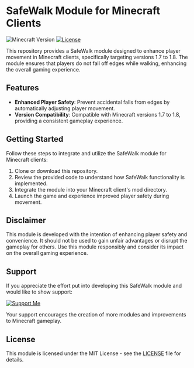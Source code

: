 # SafeWalk Module for Minecraft Clients

![Minecraft Version](https://img.shields.io/badge/Minecraft-1.7%20to%201.8-green)
[![License](https://img.shields.io/badge/License-MIT-blue.svg)](LICENSE)

This repository provides a SafeWalk module designed to enhance player movement in Minecraft clients, specifically targeting versions 1.7 to 1.8. The module ensures that players do not fall off edges while walking, enhancing the overall gaming experience.

## Features

- **Enhanced Player Safety**: Prevent accidental falls from edges by automatically adjusting player movement.
- **Version Compatibility**: Compatible with Minecraft versions 1.7 to 1.8, providing a consistent gameplay experience.

## Getting Started

Follow these steps to integrate and utilize the SafeWalk module for Minecraft clients:

1. Clone or download this repository.
2. Review the provided code to understand how SafeWalk functionality is implemented.
3. Integrate the module into your Minecraft client's mod directory.
4. Launch the game and experience improved player safety during movement.

## Disclaimer

This module is developed with the intention of enhancing player safety and convenience. It should not be used to gain unfair advantages or disrupt the gameplay for others. Use this module responsibly and consider its impact on the overall gaming experience.

## Support

If you appreciate the effort put into developing this SafeWalk module and would like to show support:

[![Support Me](https://img.shields.io/badge/Support%20Me-Donate-green.svg)]([https://example.com/donate](https://streamelements.com/disabler/tip))

Your support encourages the creation of more modules and improvements to Minecraft gameplay.

## License

This module is licensed under the MIT License - see the [LICENSE](LICENSE) file for details.
